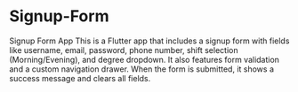# Signup-Form
  Signup Form App This is a Flutter app that includes a signup form with fields like username, email, password, phone number, shift selection (Morning/Evening), and degree dropdown. It also features form validation and a custom navigation drawer. When the form is submitted, it shows a success message and clears all fields. 
